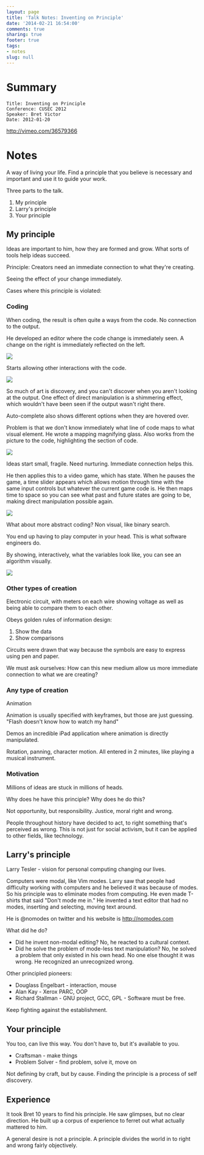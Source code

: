```yaml
---
layout: page
title: 'Talk Notes: Inventing on Principle'
date: '2014-02-21 16:54:00'
comments: true
sharing: true
footer: true
tags:
- notes
slug: null
---
```


# Summary

    Title: Inventing on Principle
    Conference: CUSEC 2012
    Speaker: Bret Victor
    Date: 2012-01-20

<http://vimeo.com/36579366>

# Notes

A way of living your life.  Find a principle that you believe is necessary and important and use it to guide your work.

Three parts to the talk.

1. My principle
1. Larry's principle
1. Your principle

## My principle

Ideas are important to him, how they are formed and grow.   What sorts of tools help ideas succeed.

Principle: Creators need an immediate connection to what they're creating.

Seeing the effect of your change immediately.

Cases where this principle is violated:

### Coding

When coding, the result is often quite a ways from the code.  No connection to the output.

He developed an editor where the code change is immediately seen.  A change on the right is immediately reflected on the left.

![](immediate_code.png)

Starts allowing other interactions with the code.

![](interaction.png)

So much of art is discovery, and you can't discover when you aren't looking at the output.  One effect of direct manipulation is a shimmering effect, which wouldn't have been seen if the output wasn't right there.

Auto-complete also shows different options when they are hovered over.

Problem is that we don't know immediately what line of code maps to what visual element.  He wrote a mapping magnifying glass.  Also works from the picture to the code, highlighting the section of code.

![](mapping.png)

Ideas start small, fragile.  Need nurturing.  Immediate connection helps this.

He then applies this to a video game, which has state.  When he pauses the game, a time slider appears which allows motion through time with the same input controls but whatever the current game code is.  He then maps time to space so you can see what past and future states are going to be, making direct manipulation possible again.

![](time_space.png)

What about more abstract coding?  Non visual, like binary search.

You end up having to play computer in your head.  This is what software engineers do.

By showing, interactively, what the variables look like, you can see an algorithm visually.

![](binary_search.png)

### Other types of creation

Electronic circuit, with meters on each wire showing voltage as well as being able to compare them to each other.

Obeys golden rules of information design:

1. Show the data
2. Show comparisons

Circuits were drawn that way because the symbols are easy to express using pen and paper.

We must ask ourselves: How can this new medium allow us more immediate connection to what we are creating?

### Any type of creation

Animation

Animation is usually specified with keyframes, but those are just guessing.  "Flash doesn't know how to watch my hand"

Demos an incredible iPad application where animation is directly manipulated.

Rotation, panning, character motion.  All entered in 2 minutes, like playing a musical instrument.

### Motivation

Millions of ideas are stuck in millions of heads.

Why does he have this principle?  Why does he do this?

Not opportunity, but responsibility.  Justice, moral right and wrong.

People throughout history have decided to act, to right something that's perceived as wrong.  This is not just for social activism, but it can be applied to other fields, like technology.

## Larry's principle

Larry Tesler  - vision for personal computing changing our lives.

Computers were modal, like Vim modes.  Larry saw that people had difficulty working with computers and he believed it was because of modes.  So his principle was to eliminate modes from computing.  He even made T-shirts that said "Don't mode me in."  He invented a text editor that had no modes, inserting and selecting, moving text around.

He is @nomodes on twitter and his website is <http://nomodes.com>

What did he do?

* Did he invent non-modal editing?  No, he reacted to a cultural context.
* Did he solve the problem of mode-less text manipulation?  No, he solved a problem that only existed in his own head.  No one else thought it was wrong.  He recognized an unrecognized wrong.

Other principled pioneers:

* Douglass Engelbart - interaction, mouse
* Alan Kay - Xerox PARC, OOP
* Richard Stallman - GNU project, GCC, GPL - Software must be free.

Keep fighting against the establishment.

## Your principle

You too, can live this way.  You don't have to, but it's available to you.

* Craftsman - make things
* Problem Solver - find problem, solve it, move on

Not defining by craft, but by cause. Finding the principle is a process of self discovery.

## Experience

It took Bret 10 years to find his principle.  He saw glimpses, but no clear direction.  He built up a corpus of experience to ferret out what actually mattered to him.

A general desire is not a principle.  A principle divides the world in to right and wrong fairly objectively.
